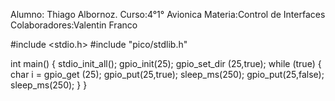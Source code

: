 Alumno: Thiago Albornoz. Curso:4°1° Avionica Materia:Control de Interfaces Colaboradores:Valentin Franco

#include <stdio.h> #include "pico/stdlib.h"

int main() { stdio_init_all(); gpio_init(25); gpio_set_dir (25,true); while (true) { char i = gpio_get (25); gpio_put(25,true); sleep_ms(250); gpio_put(25,false); sleep_ms(250);
} }
